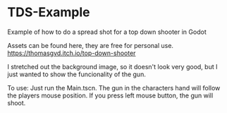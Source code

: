 # TDS-Example
Example of how to do a spread shot for a top down shooter in Godot

Assets can be found here, they are free for personal use. 
https://thomasgvd.itch.io/top-down-shooter

I  stretched out the background image, so it doesn't look very good, but I just wanted to show the funcionality of the gun. 

To use: Just run the Main.tscn. The gun in the characters hand will follow the players mouse position. If you press left mouse button, the gun will shoot. 

